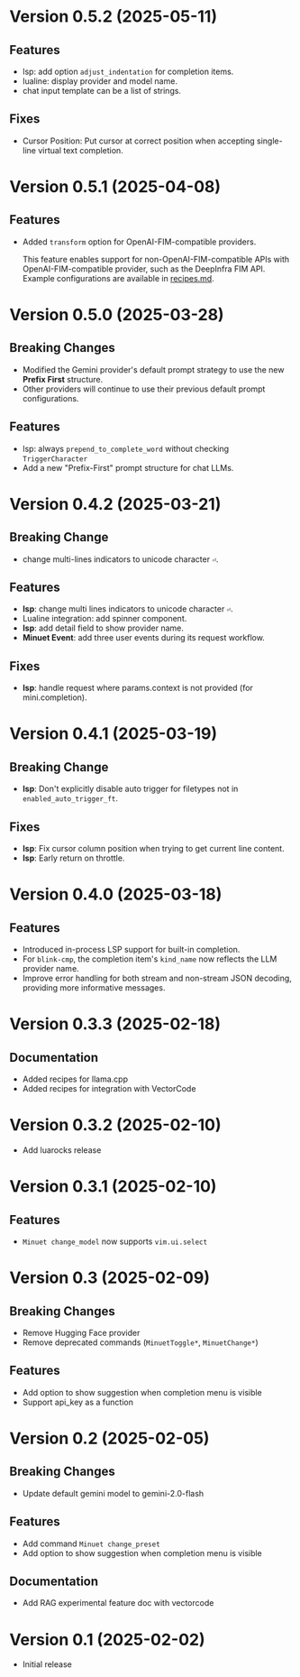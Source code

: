 # Version 0.5.2 (2025-05-11)

## Features

- lsp: add option `adjust_indentation` for completion items.
- lualine: display provider and model name.
- chat input template can be a list of strings.

## Fixes

- Cursor Position: Put cursor at correct position when accepting single-line
  virtual text completion.

# Version 0.5.1 (2025-04-08)

## Features

- Added `transform` option for OpenAI-FIM-compatible providers.

  This feature enables support for non-OpenAI-FIM-compatible APIs with
  OpenAI-FIM-compatible provider, such as the DeepInfra FIM API. Example
  configurations are available in [recipes.md](./recipes.md).

# Version 0.5.0 (2025-03-28)

## Breaking Changes

- Modified the Gemini provider's default prompt strategy to use the new
  **Prefix First** structure.
- Other providers will continue to use their previous default prompt
  configurations.

## Features

- lsp: always `prepend_to_complete_word` without checking `TriggerCharacter`
- Add a new "Prefix-First" prompt structure for chat LLMs.

# Version 0.4.2 (2025-03-21)

## Breaking Change

- change multi-lines indicators to unicode character `⏎`.

## Features

- **lsp**: change multi lines indicators to unicode character `⏎`.
- Lualine integration: add spinner component.
- **lsp**: add detail field to show provider name.
- **Minuet Event**: add three user events during its request workflow.

## Fixes

- **lsp**: handle request where params.context is not provided (for mini.completion).

# Version 0.4.1 (2025-03-19)

## Breaking Change

- **lsp**: Don't explicitly disable auto trigger for filetypes not in `enabled_auto_trigger_ft`.

## Fixes

- **lsp**: Fix cursor column position when trying to get current line content.
- **lsp**: Early return on throttle.

# Version 0.4.0 (2025-03-18)

## Features

- Introduced in-process LSP support for built-in completion.
- For `blink-cmp`, the completion item's `kind_name` now reflects the LLM provider name.
- Improve error handling for both stream and non-stream JSON decoding, providing more informative messages.

# Version 0.3.3 (2025-02-18)

## Documentation

- Added recipes for llama.cpp
- Added recipes for integration with VectorCode

# Version 0.3.2 (2025-02-10)

- Add luarocks release

# Version 0.3.1 (2025-02-10)

## Features

- `Minuet change_model` now supports `vim.ui.select`

# Version 0.3 (2025-02-09)

## Breaking Changes

- Remove Hugging Face provider
- Remove deprecated commands (`MinuetToggle*`, `MinuetChange*`)

## Features

- Add option to show suggestion when completion menu is visible
- Support api_key as a function

# Version 0.2 (2025-02-05)

## Breaking Changes

- Update default gemini model to gemini-2.0-flash

## Features

- Add command `Minuet change_preset`
- Add option to show suggestion when completion menu is visible

## Documentation

- Add RAG experimental feature doc with vectorcode

# Version 0.1 (2025-02-02)

- Initial release
